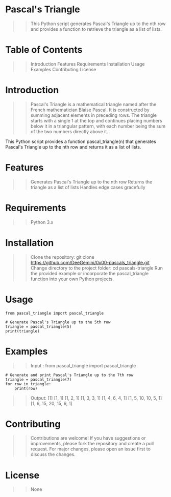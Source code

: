 # Pascal's Triangle
>> This Python script generates Pascal's Triangle up to the nth row and provides a function to retrieve the triangle as a list of lists.

# Table of Contents
>> Introduction
>> Features
>> Requirements
>> Installation
>> Usage
>> Examples
>> Contributing
>> License

# Introduction
>> Pascal's Triangle is a mathematical triangle named after the French mathematician Blaise Pascal. It is constructed by summing adjacent elements in preceding rows. The triangle starts with a single 1 at the top and continues placing numbers below it in a triangular pattern, with each number being the sum of the two numbers directly above it.

This Python script provides a function pascal_triangle(n) that generates Pascal's Triangle up to the nth row and returns it as a list of lists.

# Features
>> Generates Pascal's Triangle up to the nth row
>> Returns the triangle as a list of lists
>> Handles edge cases gracefully

# Requirements
>> Python 3.x

# Installation
>> Clone the repository:
	git clone https://github.com/DeeGemini/0x00-pascals_triangle.git
>> Change directory to the project folder:
	cd pascals-triangle
>> Run the provided example or incorporate the pascal_triangle function into your own Python projects.

# Usage
	from pascal_triangle import pascal_triangle

	# Generate Pascal's Triangle up to the 5th row
	triangle = pascal_triangle(5)
	print(triangle)

# Examples
>> Input :
	from pascal_triangle import pascal_triangle

	# Generate and print Pascal's Triangle up to the 7th row
	triangle = pascal_triangle(7)
	for row in triangle:
		print(row)
>> Output:
	[1]
	[1, 1]
	[1, 2, 1]
	[1, 3, 3, 1]
	[1, 4, 6, 4, 1]
	[1, 5, 10, 10, 5, 1]
	[1, 6, 15, 20, 15, 6, 1]

# Contributing
>> Contributions are welcome! If you have suggestions or improvements, please fork the repository and create a pull request. For major changes, please open an issue first to discuss the changes.

# License
>> None



